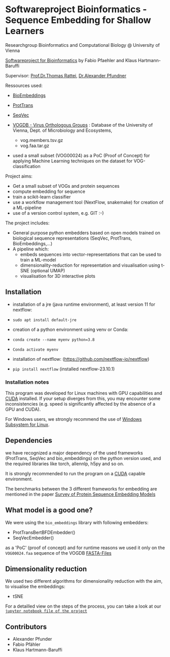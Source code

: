 # Softwareproject Bioinformatics -  Sequence Embedding for Shallow Learners
Researchgroup Bioinformatics and Computational Biology @ University of Vienna

[Softwareproject for Bioinformatics](https://ufind.univie.ac.at/de/course.html?lv=053531&semester=2023W 
) by Fabio Pfaehler and Klaus Hartmann-Baruffi

Supervisor: [Prof.Dr.Thomas Rattei](mailto:thomas.rattei@univie.ac.at), [Dr.Alexander Pfundner](alexander.pfundner@univie.ac.at)

Ressources used:

- [BioEmbeddings](https://github.com/sacdallago/bio_embeddings) 
- [ProtTrans](https://github.com/agemagician/ProtTrans)
- [SeqVec](https://github.com/Rostlab/SeqVec)
- [VOGDB - Virus Orthologous Groups](https://vogdb.org/download) : Database of the University of Vienna, Dept. of Microbiology and Ecosystems,
  - vog.members.tsv.gz
  - vog.faa.tar.gz

- used a small subset (VOG00024) as a PoC (Proof of Concept) for applying Machine Learning techniques on the dataset for VOG-classification 

Project aims:
- Get a small subset of VOGs and protein sequences
- compute embedding for sequence
- train a scikit-learn classifier
- use a workflow management tool (NextFlow, snakemake) for creation of a ML-pipeline
- use of a version control system, e.g. GIT :-)

The project includes:
- General purpose python embedders based on open models trained on biological sequence representations (SeqVec, ProtTrans, BioEmbeddings,...)
- A pipeline which:
  - embeds sequences into vector-representations that can be used to train a ML-model
  - dimensionality-reduction for representation and visualisation using t-SNE (optional UMAP)
  - visualisation for 3D interactive plots
 
## Installation

- installation of a jre (java runtime environment), at least version 11 for nextflow:
-   `sudo apt install default-jre`

- creation of a python environment using venv or Conda:
-   `conda create --name myenv python=3.8`
-   
     `Conda activate myenv`

- installation of nextflow: (https://github.com/nextflow-io/nextflow)
-   `pip install nextflow` (installed nextflow-23.10.1)


### Installation notes

This program was developed for Linux machines with GPU capabilities and [CUDA](https://developer.nvidia.com/cuda-zone) installed. If your setup diverges from this, you may encounter some inconsistencies (e.g. speed is significantly affected by the absence of a GPU and CUDA). 

For Windows users, we strongly recommend the use of [Windows Subsystem for Linux](https://docs.microsoft.com/en-us/windows/wsl/install-win10).

## Dependencies

we have recognized a major dependency of the used frameworks (ProtTrans, SeqVec and bio_embeddings) on the python version used, and the required libraries like torch, allennlp, h5py and so on. 

It is strongly recommended to run the program on a  [CUDA](https://developer.nvidia.com/cuda-zone) capable environment.

The benchmarks between the 3 different frameworks for embedding are mentioned in the paper [Survey of Protein Sequence Embedding Models](mdpi.com/1422-0067/24/4/3775)

## What model is a good one?

 We were using the `bio_embeddings` library with following embedders:
 - ProtTransBertBFDEmbedder()
 - SeqVecEmbedder()
 
 as a 'PoC' (proof of concept) and for runtime reasons we used it only on the `VOG00024.faa` sequence of the VOGDB [FASTA-Files ](https://www.ncbi.nlm.nih.gov/genbank/fastaformat/)

 ## Dimensionality reduction

 We used two different algorithms for dimensionality reduction with the aim, to visualise the embeddings:
 - tSNE

For a detailled view on the steps of the process, you can take a look at our [`jupyter notebook file of the project`](https://github.com/klausHartman/swproject23/blob/main/SPNotebook.ipynb)

## Contributors

- Alexander Pfunder
- Fabio Pfähler
- Klaus Hartmann-Baruffi
